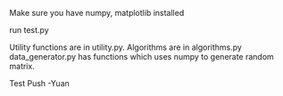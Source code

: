 Make sure you have numpy, matplotlib installed

run test.py

Utility functions are in utility.py. 
Algorithms are in algorithms.py 
data_generator.py has functions which uses numpy to generate random matrix.

Test Push -Yuan
